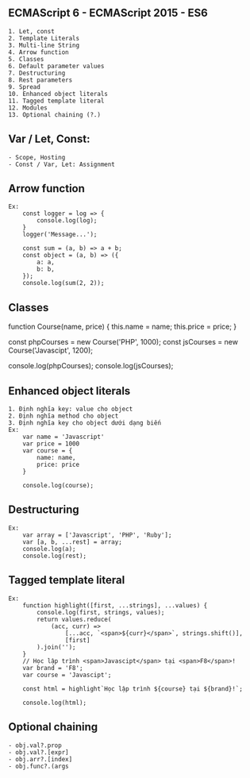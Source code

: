 ## ECMAScript 6 - ECMAScript 2015 - ES6
	1. Let, const
	2. Template Literals
	3. Multi-line String
	4. Arrow function
	5. Classes
	6. Default parameter values
	7. Destructuring
	8. Rest parameters
	9. Spread
	10. Enhanced object literals
	11. Tagged template literal
	12. Modules
	13. Optional chaining (?.)

## Var / Let, Const:
	- Scope, Hosting
	- Const / Var, Let: Assignment

## Arrow function
	Ex: 
		const logger = log => {
			console.log(log);
		}
		logger('Message...');

		const sum = (a, b) => a + b;
		const object = (a, b) => ({
			a: a,
			b: b,
		});
		console.log(sum(2, 2));
	
## Classes
function Course(name, price) {
	this.name = name;
	this.price = price;
}

const phpCourses = new Course('PHP', 1000);
const jsCourses = new Course('Javascipt', 1200);

console.log(phpCourses);
console.log(jsCourses);

## Enhanced object literals
	1. Định nghĩa key: value cho object
	2. Định nghĩa method cho object
	3. Định nghĩa key cho object dưới dạng biến
	Ex:
		var name = 'Javascript'
		var price = 1000
		var course = {
			name: name,
			price: price
		}

		console.log(course);

## Destructuring
	Ex:
		var array = ['Javascript', 'PHP', 'Ruby'];
		var [a, b, ...rest] = array;
		console.log(a);
		console.log(rest);

## Tagged template literal
	Ex:
		function highlight([first, ...strings], ...values) {
			console.log(first, strings, values);
			return values.reduce(
				(acc, curr) => 
					[...acc, `<span>${curr}</span>`, strings.shift()],
					[first]
			).join('');
		}
		// Học lập trình <span>Javascipt</span> tại <span>F8</span>!
		var brand = 'F8';
		var course = 'Javascipt';

		const html = highlight`Học lập trình ${course} tại ${brand}!`;

		console.log(html);

## Optional chaining
	- obj.val?.prop
	- obj.val?.[expr]
	- obj.arr?.[index]
	- obj.func?.(args

